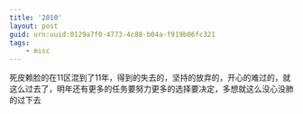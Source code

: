 ```yaml
---
title: '2010'
layout: post
guid: urn:uuid:0129a7f0-4773-4c88-b04a-f919b06fc321
tags:
    - misc
---
```


死皮赖脸的在11区混到了11年，得到的失去的，坚持的放弃的，开心的难过的，就这么过去了，明年还有更多的任务要努力更多的选择要决定，多想就这么没心没肺的过下去

